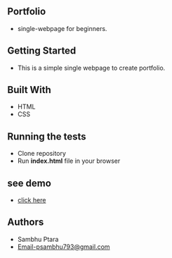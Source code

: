 ## Portfolio
-  single-webpage for beginners.
## Getting Started
- This is a simple single webpage to create portfolio.
## Built With
- HTML
- CSS
## Running the tests
- Clone repository
- Run **index.html** file in your browser
## see demo
- [click here](http://single-webpage.herokuapp.com/)
## Authors
- Sambhu Ptara
- Email-psambhu793@gmail.com

